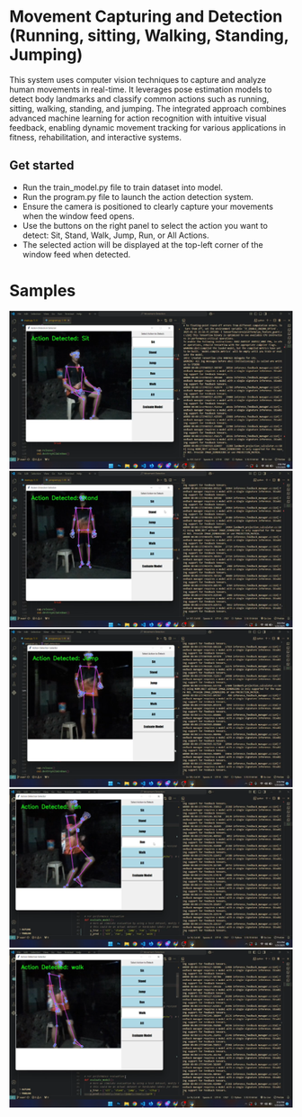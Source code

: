 # Movement Capturing and Detection (Running, sitting, Walking, Standing, Jumping)
  This system uses computer vision techniques to capture and analyze human movements in real-time. 
  It leverages pose estimation models to detect body landmarks and classify common actions such as running, sitting, walking, standing, and jumping. 
  The integrated approach combines advanced machine learning for action recognition with intuitive visual feedback, enabling dynamic movement tracking 
  for various applications in fitness, rehabilitation, and interactive systems.

## Get started
  -  Run the train_model.py file to train dataset into model.
  -  Run the program.py file to launch the action detection system.
  -  Ensure the camera is positioned to clearly capture your movements when the window feed opens.
  -  Use the buttons on the right panel to select the action you want to detect: Sit, Stand, Walk, Jump, Run, or All Actions.
  -  The selected action will be displayed at the top-left corner of the window feed when detected.


# Samples

 ![Sample Image](SampleImage/sit.png)
 ![Sample Image](SampleImage/stand.png)
 ![Sample Image](SampleImage/jump.png)
 ![Sample Image](SampleImage/run.png)
 ![Sample Image](SampleImage/walk.png)
